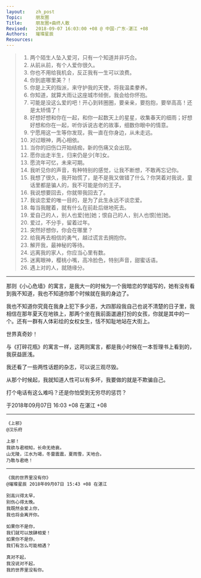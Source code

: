```yaml
---
layout:    zh_post
Topic:     朋友圈
Title:     朋友圈+曲终人散
Revised:   2018-09-07 16:03:00 +08 @ 中国-广东-湛江 +08
Authors:   璀璨星辰
Resources:
---
```


> 01. 两个陌生人坠入爱河，只有一个知道并非巧合。
> 01. 从前从前，有个人爱你很久。
> 01. 你也不用给我机会，反正我有一生可以浪费。
> 01. 你到底哪里美？！
> 01. 你是上天的指派，来守护我的天使，将我温柔豢养。
> 01. 你知道，就算大雨让这座城市倾倒，我会给你怀抱。
> 01. 可能是没这么爱的吧！开心到转圈圈，要亲亲，要抱抱，要举高高！还是太矫情了！
> 01. 好想好想和你在一起，和你一起数天上的星星，收集春天的细雨；好想好想和你在一起，听你诉说古老的故事，细数你眼中的情意。
> 01. 宁愿用这一生等你发现，我一直在你身边，从未走远。
> 01. 对过眼神，两心相依。
> 01. 当你的旧伤口开始结痂，新的伤痛又会出现。
> 01. 愿你出走半生，归来仍是少[年]女。
> 01. 愿流年可忆，未来可期。
> 01. 我听见你的声音，有种特别的感觉，让我不断想，不敢再忘记你。
> 01. 我想了很久，我开始慌了，是不是我又做错了什么？你哭着对我说，童话里都是骗人的，我不可能是你的王子。
> 01. 我说想要回去，你就带我回去了。
> 01. 我谈恋爱的唯一目的，是为了此生永远不谈恋爱。
> 01. 每当我醒着，就有什么在前赴后继地死去。
> 01. 爱自己的人，别人也爱[他]她；恨自己的人，别人也恨[他]她。
> 01. 爱过，不分手，留着过年。
> 01. 突然好想你，你会在哪里？
> 01. 给我再去相信的勇气，越过谎言去拥抱你。
> 01. 解开我，最神秘的等待。
> 01. 远离我的家人，你应当心里有数。
> 01. 迷离眼神，樱桃小嘴，高冷脸色，特别声音，甜蜜话语。
> 01. 遇上对的人，就随缘分。

--------------------------------------------------------------------------------

那则《小心危墙》的寓言，是我大一的时候为一个我暗恋的学姐写的，她有没有看到我不知道，我也不知道你那个时候就在我的身边了。

我也不知道你究竟在我身上犯下多少恶，大四那段我自己也说不清楚的日子里，我相信在那年夏天在地铁上，那两个坐在我前面邋遢打扮的女孩，你就是其中的一个。还有一群有人体彩绘的女权女生，恬不知耻地站在大街上。

世界真奇妙！

与《打碎花瓶》的寓言一样，这两则寓言，都是我小时候在一本哲理书上看到的，我获益匪浅。

我还看了一些两性话题的杂志，可以说三观尽毁。

从那个时候起，我就知道人性可以有多坏，我要做的就是不欺骗自己。

打个电话有这么难吗？还是你怕受到无穷尽的惩罚？

于2018年09月07日 16:03 +08 在湛江 +08

--------------------------------------------------------------------------------

```
《上邪》
@汉乐府

上邪！
我欲与君相知，长命无绝衰。
山无陵，江水为竭，冬雷震震，夏雨雪，天地合。
乃敢与君绝！
```

--------------------------------------------------------------------------------

```
《我的世界里没有你》
@璀璨星辰 2018年09月07日 15:43 +08 在湛江

别高兴得太早，
别伤心得太晚。
我既然会爱上你，
我也将会离开你。

如果你不是你，
我们就可以放肆相爱！
如果你不是你，
我们有怎么可能相遇？

真对不起，
我没说对不起，
我的世界里没有你。
```
